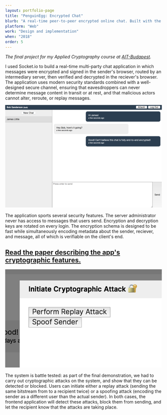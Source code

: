```yaml
---
layout: portfolio-page
title: "PenguinEgg: Encrypted Chat"
blurb: "A real-time peer-to-peer encrypted online chat. Built with the goal of being as easy to use as Facebook Messenger is and as secure as Facebook Messenger isn't."
platform: "Web"
work: "Design and implementation"
when: "2018"
order: 5
---
```


_The final project for my Applied Cryptography course at [AIT-Budapest](http://www.ait-budapest.com/)._

I used Socket.io to build a real-time multi-party chat application in which messages were encrypted and signed in the sender's browser, routed by an intermediary server, then verified and decrypted in the reciever's browser. The application uses modern security standards combined with a well-designed secure channel, ensuring that eavesdroppers can never determine message content in transit or at rest, and that malicious actors cannot alter, reroute, or replay messages.

<img src="/img/portfolio/penguinegg/1.png" class="portfolio-image">

The application sports several security features. The server administrator never has access to messages that users send. Encryption and decryption keys are rotated on every login. The encryption schema is designed to be fast while simultaneously encoding metadata about the sender, reciever, and message, all of which is verifiable on the client's end.

## [Read the paper describing the app's cryptographic features.](https://files.jameslittle.me/projects/penguinegg-paper.pdf)

<img src="/img/portfolio/penguinegg/2.png" class="portfolio-image-right">

The system is battle tested: as part of the final demonstration, we had to carry out cryptographic attacks on the system, and show that they can be detected or blocked. Users can initiate either a replay attack (sending the same bitstream from to a recipient twice) or a spoofing attack (encoding the sender as a different user than the actual sender). In both cases, the frontend application will detect these attacks, block them from sending, and let the recipient know that the attacks are taking place.